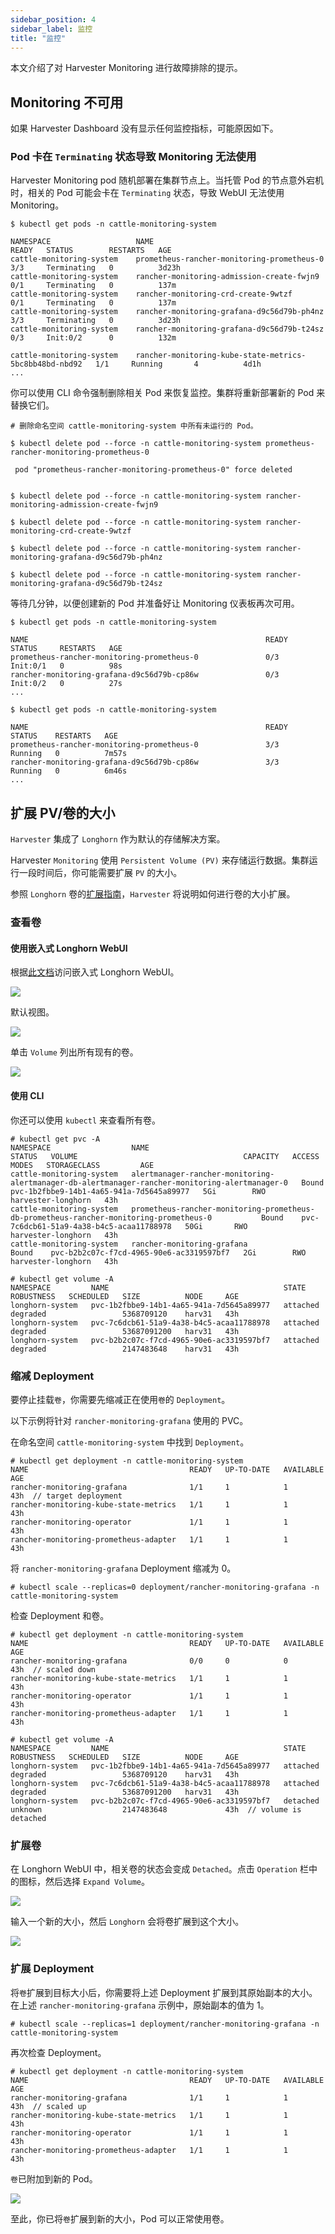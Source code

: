 ```yaml
---
sidebar_position: 4
sidebar_label: 监控
title: "监控"
---
```


本文介绍了对 Harvester Monitoring 进行故障排除的提示。

## Monitoring 不可用

如果 Harvester Dashboard 没有显示任何监控指标，可能原因如下。

### Pod 卡在 `Terminating` 状态导致 Monitoring 无法使用

Harvester Monitoring pod 随机部署在集群节点上。当托管 Pod 的节点意外宕机时，相关的 Pod 可能会卡在 `Terminating` 状态，导致 WebUI 无法使用 Monitoring。

```shell
$ kubectl get pods -n cattle-monitoring-system

NAMESPACE                   NAME                                                     READY   STATUS        RESTARTS   AGE
cattle-monitoring-system    prometheus-rancher-monitoring-prometheus-0               3/3     Terminating   0          3d23h
cattle-monitoring-system    rancher-monitoring-admission-create-fwjn9                0/1     Terminating   0          137m
cattle-monitoring-system    rancher-monitoring-crd-create-9wtzf                      0/1     Terminating   0          137m
cattle-monitoring-system    rancher-monitoring-grafana-d9c56d79b-ph4nz               3/3     Terminating   0          3d23h
cattle-monitoring-system    rancher-monitoring-grafana-d9c56d79b-t24sz               0/3     Init:0/2      0          132m

cattle-monitoring-system    rancher-monitoring-kube-state-metrics-5bc8bb48bd-nbd92   1/1     Running       4          4d1h
...

```

你可以使用 CLI 命令强制删除相关 Pod 来恢复监控。集群将重新部署新的 Pod 来替换它们。

```shell
# 删除命名空间 cattle-monitoring-system 中所有未运行的 Pod。

$ kubectl delete pod --force -n cattle-monitoring-system prometheus-rancher-monitoring-prometheus-0

 pod "prometheus-rancher-monitoring-prometheus-0" force deleted


$ kubectl delete pod --force -n cattle-monitoring-system rancher-monitoring-admission-create-fwjn9

$ kubectl delete pod --force -n cattle-monitoring-system rancher-monitoring-crd-create-9wtzf

$ kubectl delete pod --force -n cattle-monitoring-system rancher-monitoring-grafana-d9c56d79b-ph4nz

$ kubectl delete pod --force -n cattle-monitoring-system rancher-monitoring-grafana-d9c56d79b-t24sz
```

等待几分钟，以便创建新的 Pod 并准备好让 Monitoring 仪表板再次可用。

```
$ kubectl get pods -n cattle-monitoring-system

NAME                                                     READY   STATUS     RESTARTS   AGE
prometheus-rancher-monitoring-prometheus-0               0/3     Init:0/1   0          98s
rancher-monitoring-grafana-d9c56d79b-cp86w               0/3     Init:0/2   0          27s
...

$ kubectl get pods -n cattle-monitoring-system

NAME                                                     READY   STATUS    RESTARTS   AGE
prometheus-rancher-monitoring-prometheus-0               3/3     Running   0          7m57s
rancher-monitoring-grafana-d9c56d79b-cp86w               3/3     Running   0          6m46s
...

```

## 扩展 PV/卷的大小

`Harvester` 集成了 `Longhorn` 作为默认的存储解决方案。

Harvester `Monitoring` 使用 `Persistent Volume (PV)` 来存储运行数据。集群运行一段时间后，你可能需要扩展 `PV` 的大小。

参照 `Longhorn` 卷的[扩展指南](https://longhorn.io/docs/1.3.2/volumes-and-nodes/expansion/)，`Harvester` 将说明如何进行卷的大小扩展。

### 查看卷

#### 使用嵌入式 Longhorn WebUI

根据[此文档](../troubleshooting/harvester.md#访问内嵌的-longhorn)访问嵌入式 Longhorn WebUI。

![](/img/v1.0/troubleshooting/1-access-embedded-longhorn.png)

默认视图。

![](/img/v1.0/troubleshooting/2-longhorn-dashboard.png)

单击 `Volume` 列出所有现有的卷。

![](/img/v1.0/troubleshooting/3-view-all-volume.png)

#### 使用 CLI

你还可以使用 `kubectl` 来查看所有卷。

```
# kubectl get pvc -A
NAMESPACE                  NAME                                                                                             STATUS   VOLUME                                     CAPACITY   ACCESS MODES   STORAGECLASS         AGE
cattle-monitoring-system   alertmanager-rancher-monitoring-alertmanager-db-alertmanager-rancher-monitoring-alertmanager-0   Bound    pvc-1b2fbbe9-14b1-4a65-941a-7d5645a89977   5Gi        RWO            harvester-longhorn   43h
cattle-monitoring-system   prometheus-rancher-monitoring-prometheus-db-prometheus-rancher-monitoring-prometheus-0           Bound    pvc-7c6dcb61-51a9-4a38-b4c5-acaa11788978   50Gi       RWO            harvester-longhorn   43h
cattle-monitoring-system   rancher-monitoring-grafana                                                                       Bound    pvc-b2b2c07c-f7cd-4965-90e6-ac3319597bf7   2Gi        RWO            harvester-longhorn   43h

# kubectl get volume -A
NAMESPACE         NAME                                       STATE      ROBUSTNESS   SCHEDULED   SIZE          NODE     AGE
longhorn-system   pvc-1b2fbbe9-14b1-4a65-941a-7d5645a89977   attached   degraded                 5368709120    harv31   43h
longhorn-system   pvc-7c6dcb61-51a9-4a38-b4c5-acaa11788978   attached   degraded                 53687091200   harv31   43h
longhorn-system   pvc-b2b2c07c-f7cd-4965-90e6-ac3319597bf7   attached   degraded                 2147483648    harv31   43h
```

### 缩减 Deployment

要停止挂载`卷`，你需要先缩减正在使用`卷`的 `Deployment`。

以下示例将针对 `rancher-monitoring-grafana` 使用的 PVC。

在命名空间 `cattle-monitoring-system` 中找到 `Deployment`。

```
# kubectl get deployment -n cattle-monitoring-system
NAME                                    READY   UP-TO-DATE   AVAILABLE   AGE
rancher-monitoring-grafana              1/1     1            1           43h  // target deployment
rancher-monitoring-kube-state-metrics   1/1     1            1           43h
rancher-monitoring-operator             1/1     1            1           43h
rancher-monitoring-prometheus-adapter   1/1     1            1           43h
```

将 `rancher-monitoring-grafana` Deployment 缩减为 0。

```
# kubectl scale --replicas=0 deployment/rancher-monitoring-grafana -n cattle-monitoring-system
```

检查 Deployment 和卷。

```
# kubectl get deployment -n cattle-monitoring-system
NAME                                    READY   UP-TO-DATE   AVAILABLE   AGE
rancher-monitoring-grafana              0/0     0            0           43h  // scaled down
rancher-monitoring-kube-state-metrics   1/1     1            1           43h
rancher-monitoring-operator             1/1     1            1           43h
rancher-monitoring-prometheus-adapter   1/1     1            1           43h

# kubectl get volume -A
NAMESPACE         NAME                                       STATE      ROBUSTNESS   SCHEDULED   SIZE          NODE     AGE
longhorn-system   pvc-1b2fbbe9-14b1-4a65-941a-7d5645a89977   attached   degraded                 5368709120    harv31   43h
longhorn-system   pvc-7c6dcb61-51a9-4a38-b4c5-acaa11788978   attached   degraded                 53687091200   harv31   43h
longhorn-system   pvc-b2b2c07c-f7cd-4965-90e6-ac3319597bf7   detached   unknown                  2147483648             43h  // volume is detached
```

### 扩展卷

在 Longhorn WebUI 中，相关卷的状态会变成 `Detached`。点击 `Operation` 栏中的图标，然后选择 `Expand Volume`。

![](/img/v1.0/troubleshooting/4-select-volume-to-expand.png)

输入一个新的大小，然后 `Longhorn` 会将卷扩展到这个大小。

![](/img/v1.0/troubleshooting/5-expand-volue-to-new-size.png)

### 扩展 Deployment

将`卷`扩展到目标大小后，你需要将上述 Deployment 扩展到其原始副本的大小。在上述 `rancher-monitoring-grafana` 示例中，原始副本的值为 1。

```
# kubectl scale --replicas=1 deployment/rancher-monitoring-grafana -n cattle-monitoring-system

```

再次检查 Deployment。

```
# kubectl get deployment -n cattle-monitoring-system
NAME                                    READY   UP-TO-DATE   AVAILABLE   AGE
rancher-monitoring-grafana              1/1     1            1           43h  // scaled up
rancher-monitoring-kube-state-metrics   1/1     1            1           43h
rancher-monitoring-operator             1/1     1            1           43h
rancher-monitoring-prometheus-adapter   1/1     1            1           43h
```

`卷`已附加到新的 Pod。

![](/img/v1.0/troubleshooting/6-after-scale-up.png)

至此，你已将`卷`扩展到新的大小，Pod 可以正常使用卷。

